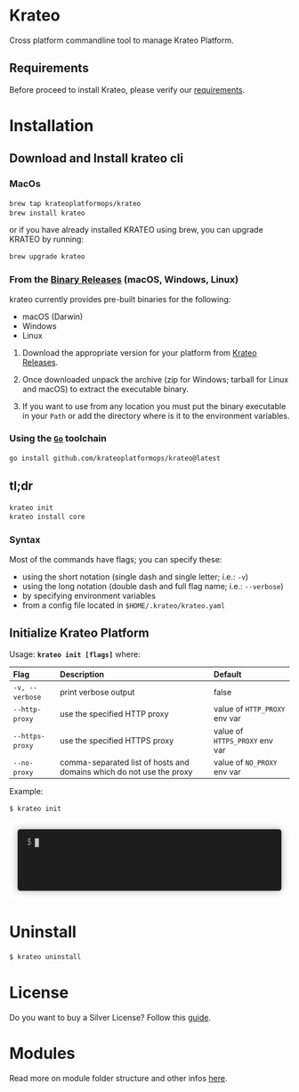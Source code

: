 # Krateo

Cross platform commandline tool to manage Krateo Platform.

## Requirements

Before proceed to install Krateo, please verify our [requirements](./REQUIREMENTS.md).

# Installation

## Download and Install krateo cli

### MacOs

```sh
brew tap krateoplatformops/krateo
brew install krateo
```

or if you have already installed KRATEO using brew, you can upgrade KRATEO by running:

```sh
brew upgrade krateo
```

### From the [Binary Releases](https://github.com/krateoplatformops/krateo/releases) (macOS, Windows, Linux)

krateo currently provides pre-built binaries for the following:

- macOS (Darwin)
- Windows
- Linux

1. Download the appropriate version for your platform from [Krateo Releases](https://github.com/krateoplatformops/krateo/releases).

2. Once downloaded unpack the archive (zip for Windows; tarball for Linux and macOS) to extract the executable binary. 

3. If you want to use from any location you must put the binary executable in your `Path` or add the directory where is it to the environment variables.

### Using the [`Go`](https://go.dev/dl/) toolchain

```sh
go install github.com/krateoplatformops/krateo@latest
```

## tl;dr

```sh
krateo init
krateo install core
```

### Syntax

Most of the commands have flags; you can specify these:

- using the short notation (single dash and single letter; i.e.: `-v`)
- using the long notation (double dash and full flag name; i.e.: `--verbose`)
- by specifying environment variables
- from a config file located in `$HOME/.krateo/krateo.yaml`

## Initialize Krateo Platform

Usage: **`krateo init [flags]`** where:

| Flag               | Description                                                          | Default          |
| :----------------- | :------------------------------------------------------------------- |:-----------------|
| `-v, --verbose`    | print verbose output                                                 | false            |
| `--http-proxy`     | use the specified HTTP proxy                                         | value of `HTTP_PROXY` env var |
| `--https-proxy`    | use the specified HTTPS proxy                                        | value of `HTTPS_PROXY` env var |
| `--no-proxy`       | comma-separated list of hosts and domains which do not use the proxy |  value of `NO_PROXY` env var |


Example:

```sh
$ krateo init
```

![](./media/krateo-init.gif)


# Uninstall

```sh
$ krateo uninstall
```

# License

Do you want to buy a Silver License?
Follow this [guide](./LICENSE.md).

# Modules

Read more on module folder structure and other infos [here](./MODULES.md).
